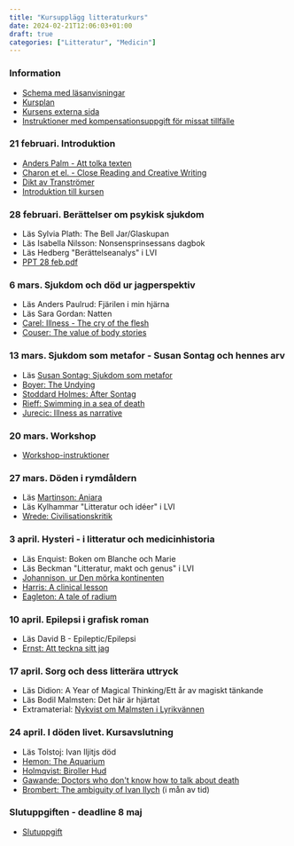 ```yaml
---
title: "Kursupplägg litteraturkurs"
date: 2024-02-21T12:06:03+01:00
draft: true
categories: ["Litteratur", "Medicin"]
---
```


### Information 

- [Schema med läsanvisningar](/pdfs/LIVA19/schema-med-läsanvisningar.pdf)
- [Kursplan](/pdfs/LIVA19/kursplan.pdf)
- [Kursens externa sida](https://www.sol.lu.se/kurs/LIVA19/)
- [Instruktioner med kompensationsuppgift för missat tillfälle](/pdfs/LIVA19/kompensationsuppgift-för-missat-tillfälle.pdf)


### 21 februari. Introduktion

<!-- Zoom-länk: https://lu-se.zoom.us/j/62210095302 -->
- [Anders Palm - Att tolka texten](/pdfs/LIVA19/2024-02-21-palm-att-tolka-texten.pdf)
- [Charon et el. - Close Reading and Creative Writing](/pdfs/LIVA19/2024-02-21-charon-close-reading-and-writing.pdf)
- [Dikt av Tranströmer](/pdfs/LIVA19/2024-02-21-tranströmer.pdf)
- [Introduktion till kursen](/pdfs/LIVA19/2024-02-21-introduktion-till-LIVA19.pdf)


### 28 februari. Berättelser om psykisk sjukdom
<!-- Zoom-länk: https://lu-se.zoom.us/j/2918367942  -->
- Läs Sylvia Plath: The Bell Jar/Glaskupan
- Läs Isabella Nilsson: Nonsensprinsessans dagbok
- Läs Hedberg "Berättelseanalys" i LVI
- [PPT 28 feb.pdf](/pdfs/LIVA19/2024-02-28-PPT.pdf)

### 6 mars. Sjukdom och död ur jagperspektiv
<!-- Zoom-länk: https://lu-se.zoom.us/j/62210095302 -->
- Läs Anders Paulrud: Fjärilen i min hjärna
- Läs Sara Gordan: Natten
- [Carel: Illness - The cry of the flesh](/pdfs/LIVA19/2024-03-06-carel-illness-the-cry-of-the-flesh.pdf)
- [Couser: The value of body stories](/pdfs/LIVA19/2024-03-06-couser-the-value-of-body-stories.pdf)

### 13 mars. Sjukdom som metafor - Susan Sontag och hennes arv
<!-- Zoom-länk: https://lu-se.zoom.us/j/62210095302 -->
- Läs [Susan Sontag: Sjukdom som metafor](/pdfs/LIVA19/2024-03-13-sontag-illness-as-metaphor.pdf)
- [Boyer: The Undying](/pdfs/LIVA19/2024-03-13-boyer-the-undying.pdf)
- [Stoddard Holmes: After Sontag](/pdfs/LIVA19/2024-03-13-stoddard-holmes-after-sontag.pdf)
- [Rieff: Swimming in a sea of death](/pdfs/LIVA19/2024-03-13-rieff-swimming-in-the-sea-of-death.pdf)
- [Jurecic: Illness as narrative](/pdfs/LIVA19/2024-03-13-jurecic-illness-as-narrative.pdf)

### 20 mars. Workshop
<!-- Zoom-länk: https://lu-se.zoom.us/j/62210095302 -->
- [Workshop-instruktioner](/pdfs/LIVA19/2024-03-20-workshop-instruktioner.pdf)

### 27 mars. Döden i rymdåldern
<!-- Zoom-länk:  https://lu-se.zoom.us/j/2918367942 -->
- Läs [Martinson: Aniara](https://litteraturbanken.se/f%C3%B6rfattare/MartinsonH/titlar/Aniara/sida/5/etext?om-boken)
- Läs Kylhammar "Litteratur och idéer" i LVI
- [Wrede: Civilisationskritik](/pdfs/LIVA19/2024-03-27-wrede-civilisationskritik.pdf)

### 3 april. Hysteri - i litteratur och medicinhistoria
<!-- Zoom-länk: https://lu-se.zoom.us/j/62210095302  -->
- Läs Enquist: Boken om Blanche och Marie
- Läs Beckman "Litteratur, makt och genus" i LVI
- [Johannison, ur Den mörka kontinenten](/pdfs/LIVA19/2024-04-03-johannisson-den-mörka-kontinenten.pdf)
- [Harris: A clinical lesson](/pdfs/LIVA19/2024-04-03-harris-a-clinical-lesson.pdf)
- [Eagleton: A tale of radium](/pdfs/LIVA19/2024-04-03-eagleton-review-enquist.pdf)

### 10 april. Epilepsi i grafisk roman
<!-- Zoom-länk:  https://lu-se.zoom.us/j/2918367942 -->
- Läs David B - Epileptic/Epilepsi
- [Ernst: Att teckna sitt jag](/pdfs/LIVA19/2024-04-10-ernst-att-teckna-sitt-jag.pdf)

### 17 april. Sorg och dess litterära uttryck
<!-- Zoom-länk: https://lu-se.zoom.us/j/2918367942 -->
- Läs Didion: A Year of Magical Thinking/Ett år av magiskt tänkande
- Läs Bodil Malmsten: Det här är hjärtat
- Extramaterial: [Nykvist om Malmsten i Lyrikvännen](/pdfs/LIVA19/2024-04-17-nykvist-om-malmsten.pdf)

### 24 april. I döden livet. Kursavslutning
<!-- Zoom-länk: https://lu-se.zoom.us/j/62210095302 -->
- Läs Tolstoj: Ivan Iljitjs död
- [Hemon: The Aquarium](/pdfs/LIVA19/2024-04-24-hemon-the-aquarium.pdf)
- [Holmqvist: Biroller Hud](/pdfs/LIVA19/2024-04-24-holmqvist-biroller-hud.pdf)
- [Gawande: Doctors who don't know how to talk about death](/pdfs/LIVA19/2024-04-24-gawande-on-ivan-ilych.pdf)
- [Brombert: The ambiguity of Ivan Ilych](/pdfs/LIVA19/2024-04-24-brombert-the-ambiguity.pdf) (i mån av tid)

### Slutuppgiften - deadline 8 maj
- [Slutuppgift](/pdfs/LIVA19/slutuppgift.pdf)
